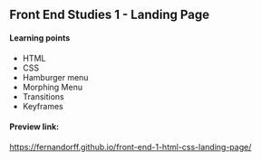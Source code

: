 ## Front End Studies 1 - Landing Page

#### Learning points 
- HTML
- CSS
- Hamburger menu
- Morphing Menu
- Transitions
- Keyframes

#### Preview link:
https://fernandorff.github.io/front-end-1-html-css-landing-page/

